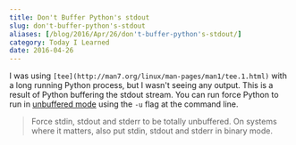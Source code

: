 ```yaml
---
title: Don't Buffer Python's stdout
slug: don't-buffer-python's-stdout
aliases: [/blog/2016/Apr/26/don't-buffer-python's-stdout/]
category: Today I Learned
date: 2016-04-26
---
```


I was using `[tee](http://man7.org/linux/man-pages/man1/tee.1.html)` with a long running Python process, but I wasn't seeing any output. This is a result of Python buffering the stdout stream. You can run force Python to run in [unbuffered mode](https://docs.python.org/2/using/cmdline.html#cmdoption-u) using the `-u` flag at the command line.

> Force stdin, stdout and stderr to be totally unbuffered. On systems where it matters, also put stdin, stdout and stderr in binary mode.


